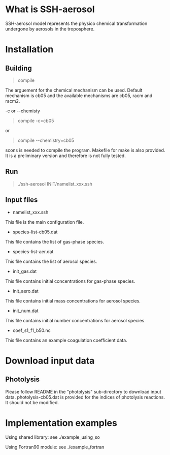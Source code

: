 What is SSH-aerosol
===================

SSH-aerosol model represents the physico chemical transformation undergone by
aerosols in the troposphere.

Installation
============

Building
--------

> compile

The arguement for the chemical mechanism can be used. 
Default mechanism is cb05 and the available mechanisms are cb05, racm and racm2.
    
-c or --chemisty
    
> compile -c=cb05

or 

> compile --chemistry=cb05

scons is needed to compile the program. Makefile for make is also provided. It
is a preliminary version and therefore is not fully tested. 

Run
---

> ./ssh-aerosol INIT/namelist_xxx.ssh


Input files
-----------

- namelist_xxx.ssh

This file is the main configuration file.

- species-list-cb05.dat

This file contains the list of gas-phase species.

- species-list-aer.dat

This file contains the list of aerosol species.

- init_gas.dat

This file contains initial concentrations for gas-phase species.

- init_aero.dat

This file contains initial mass concentrations for aerosol species.

- init_num.dat

This file contains initial number concentrations for aerosol species.

- coef_s1_f1_b50.nc

This file contains an example coagulation coefficient data.


Download input data
===================

Photolysis
----------

Please follow README in the "photolysis" sub-directory to download input data.
photolysis-cb05.dat is provided for the indices of photolysis reactions.
It should not be modified.


Implementation examples
=======================

Using shared library: see ./example_using_so

Using Fortran90 module: see ./example_fortran

